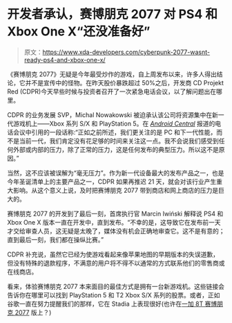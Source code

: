 # 开发者承认，赛博朋克 2077 对 PS4 和 Xbox One X“还没准备好”

> 原文：<https://www.xda-developers.com/cyberpunk-2077-wasnt-ready-ps4-and-xbox-one-x/>

《赛博朋克 2077》无疑是今年最受炒作的游戏，自上周发布以来，许多人得出结论，它并不是宣传中的怪物。在昨天股价暴跌超过 50%之后，开发商 CD Projekt Red (CDPR)今天早些时候与投资者召开了一次紧急电话会议，以了解问题出在哪里。

CDPR 的业务发展 SVP，Michal Nowakowski 被迫承认该公司将资源集中在新一代游戏机上——Xbox 系列 S/X 和 PlayStation 5。在 *[Android Central](https://www.androidcentral.com/cd-projekt-red-admits-xbox-one-and-ps4-cyberpunk-2077-versions-werent-ready)* 报道的电话会议中引用的一段话称:“正如之前所述，我们更关注的是 PC 和下一代性能，而不是当前一代，我们肯定没有花足够的时间来关注这一点。我不会说我们感受到任何外部或内部的压力，除了正常的压力，这是任何发布的典型压力。所以这不是原因。”

当然，这不应该被误解为“毫无压力”。作为新一代设备最大的发布产品之一，也是今年圣诞清单上的主要产品之一，CDPR 如果再推迟 21 天，就会对该行业产生重大影响。从这个意义上说，及时把赛博朋克 2077 带到商店和网上商店的压力是巨大的。

赛博朋克 2077 的开发到了最后一刻，首席执行官 Marcin Iwiński 解释说 PS4 和 Xbox One X 版本一直在开发中，直到发布。“不幸的是，这导致它在发布前一天才交给审查人员，这无疑是太晚了，媒体没有机会正确地审查它。这不是有意的；直到最后一刻，我们都在操纵比赛。”

CDPR 补充说，虽然它已经为使游戏看起来像苹果地图的早期版本的失误道歉，但没有特殊的退款程序，不满意的用户将不得不以通常的方式联系他们的零售商或在线商店。

看来，体验赛博朋克 2077 本来面目的最佳方式是拥有一台新游戏机。这些链接会告诉你在哪里可以找到 PlayStation 5 和 T2 Xbox S/X 系列的股票。或者，正如谷歌一直在努力提醒我们的那样，它在 Stadia 上表现很好(也许在[一加 8T 赛博朋克 2077](https://www.xda-developers.com/oneplus-8t-cyberpunk-2077-edition-hands-on/) 版上？)